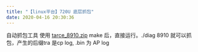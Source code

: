 ```yaml
---
title: "【linux平台】720U 底层抓包"
date: 2020-04-16 20:30:36
---
```


自动抓包工具
使用 [tarce_8910.zip](http://openluat-luatcommunity.oss-cn-hangzhou.aliyuncs.com/attachment/20200609163801919_uqlnaXWV5eb3cc595f84e_8910_TRACE1.7z "tarce_8910.zip")
make 后，直接运行。./diag 8910  就可以抓包，产生的后缀tra 是cp log, .bin 为 AP log








